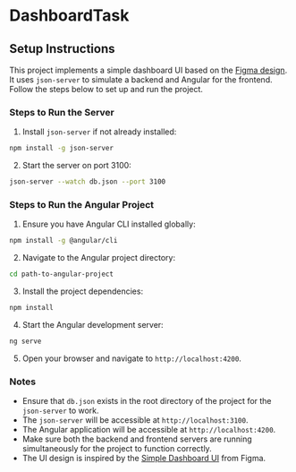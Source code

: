 # DashboardTask

## Setup Instructions

This project implements a simple dashboard UI based on the [Figma design](https://www.figma.com/design/o7dITCwAUha7QA977u1GYY/Simple-Dashboard-Ui--Community-?node-id=1-2&p=f&t=MBx21Lrfb2289iow-0). It uses `json-server` to simulate a backend and Angular for the frontend. Follow the steps below to set up and run the project.

### Steps to Run the Server
1. Install `json-server` if not already installed:
  ```bash
  npm install -g json-server
  ```
2. Start the server on port 3100:
  ```bash
  json-server --watch db.json --port 3100
  ```

### Steps to Run the Angular Project
1. Ensure you have Angular CLI installed globally:
  ```bash
  npm install -g @angular/cli
  ```
2. Navigate to the Angular project directory:
  ```bash
  cd path-to-angular-project
  ```
3. Install the project dependencies:
  ```bash
  npm install
  ```
4. Start the Angular development server:
  ```bash
  ng serve
  ```
5. Open your browser and navigate to `http://localhost:4200`.

### Notes
- Ensure that `db.json` exists in the root directory of the project for the `json-server` to work.
- The `json-server` will be accessible at `http://localhost:3100`.
- The Angular application will be accessible at `http://localhost:4200`.
- Make sure both the backend and frontend servers are running simultaneously for the project to function correctly.
- The UI design is inspired by the [Simple Dashboard UI](https://www.figma.com/design/o7dITCwAUha7QA977u1GYY/Simple-Dashboard-Ui--Community-?node-id=1-2&p=f&t=MBx21Lrfb2289iow-0) from Figma.
